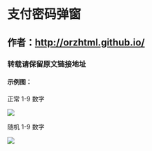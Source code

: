 # 支付密码弹窗
## 作者：http://orzhtml.github.io/
### 转载请保留原文链接地址

#### 示例图：

正常 1-9 数字

![](https://raw.githubusercontent.com/orzhtml/MobilePayPwd/master/src/img/2016-12-02_15.14.59.png)

随机 1-9 数字

![](https://raw.githubusercontent.com/orzhtml/MobilePayPwd/master/src/img/2016-12-02_15.22.34.png)

